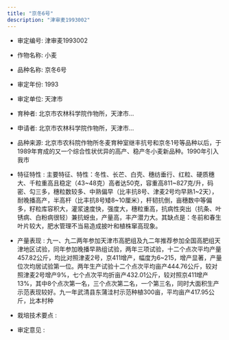 ```yaml
---
title: "京冬6号"
description: "津审麦1993002"
---
```

* 审定编号:  津审麦1993002

*  作物名称:  小麦

*  品种名称:  京冬6号

*  审定年份:  1993

*  审定单位:  天津市

* 育种者:  北京市农林科学院作物所，天津市...

*  申请者:  北京市农林科学院作物所，天津市...

*  品种来源:  北京市农科院作物所冬麦育种室继丰抗号和京冬1号等品种以后，于1989年育成的又一个综合性状优异的高产、稳产冬小麦新品种。1990年引入我市

*  特征特性 : 
主要特征、特性：冬性、长芒、白壳、穗纺垂行、红粒、硬质穗大、千粒重高且稳定（43~48克）高者达50克，容重高811~827克/升，码密、勾三多，穗粒数较多、中熟偏早（比丰抗8号、津麦2号均早熟1~2天），耐晚播高产，半高杆（比丰抗8号矮8~10厘米），杆韧抗倒，亩穗数中等偏多，籽粒库容积大，灌浆速度快，强度大，穗粒重高，抗病性突出（抗条、叶锈病、白粉病很轻）兼抗蚜虫，产量高，丰产潜力大。其缺点是：冬前和春生叶片较大，肥水管理不当易造成披叶和植株窜高现象。
 
*  产量表现 : 
九一、九二两年参加天津市高肥组及九二年推荐参加全国高肥组天津地区试验，同年参加晚播早熟组试验，两年三项试验，十二个点次平均产量457.82公斤，均比对照津麦2号，京411增产，幅度为6~215，增产显著，产量位次均居试验第一位。两年生产试验十二个点次平均亩产444.76公斤，较对照津麦2号增产9%，七个点次平均折亩产432.01公斤，较对照京411增产13%，其中8个点次第一名，三个点次第二名，一个第三名，同时大面积生产示范表现较好。九一年武清县东蒲洼村示范种植300亩，平均亩产417.95公斤，比本村种

*  栽培技术要点 : 


*  审定意见 : 

